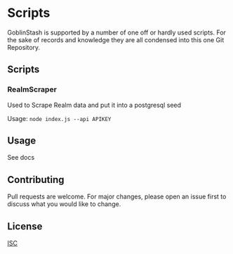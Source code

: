 # Scripts

GoblinStash is supported by a number of one off or hardly used scripts. For the 
sake of records and knowledge they are all condensed into this one Git Repository.

## Scripts

### RealmScraper
Used to Scrape Realm data and put it into a postgresql seed  
  
Usage:
`node index.js --api APIKEY`

## Usage

See docs

## Contributing
Pull requests are welcome. For major changes, please open an issue first to discuss what you would like to change.

## License
[ISC](https://choosealicense.com/licenses/isc/)